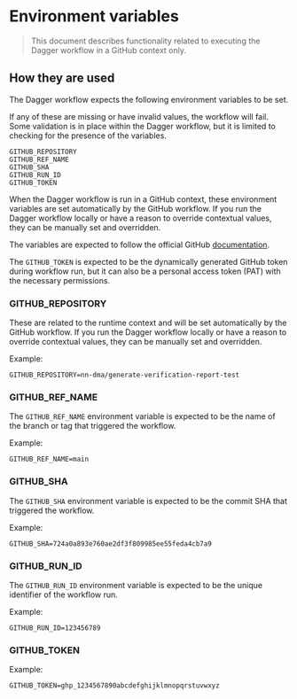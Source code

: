 # Environment variables

> This document describes functionality related to executing the Dagger workflow in a GitHub context only.

## How they are used

The Dagger workflow expects the following environment variables to be set.

If any of these are missing or have invalid values, the workflow will fail. Some validation is in place within the Dagger workflow, but it is limited to checking for the presence of the variables.

```shell
GITHUB_REPOSITORY
GITHUB_REF_NAME
GITHUB_SHA
GITHUB_RUN_ID
GITHUB_TOKEN
```

When the Dagger workflow is run in a GitHub context, these environment variables are set automatically by the GitHub workflow. If you run the Dagger workflow locally or have a reason to override contextual values, they can be manually set and overridden.

The variables are expected to follow the official GitHub [documentation](https://docs.github.com/en/actions/learn-github-actions/variables#default-environment-variables).

The `GITHUB_TOKEN` is expected to be the dynamically generated GitHub token during workflow run, but it can also be a personal access token (PAT) with the necessary permissions.

### GITHUB_REPOSITORY

These are related to the runtime context and will be set automatically by the GitHub workflow. If you run the Dagger workflow locally or have a reason to override contextual values, they can be manually set and overridden.

Example:

```shell
GITHUB_REPOSITORY=nn-dma/generate-verification-report-test
```

### GITHUB_REF_NAME

The `GITHUB_REF_NAME` environment variable is expected to be the name of the branch or tag that triggered the workflow.

Example:

```shell
GITHUB_REF_NAME=main
```

### GITHUB_SHA

The `GITHUB_SHA` environment variable is expected to be the commit SHA that triggered the workflow.

Example:

```shell
GITHUB_SHA=724a0a893e760ae2df3f809985ee55feda4cb7a9
```

### GITHUB_RUN_ID

The `GITHUB_RUN_ID` environment variable is expected to be the unique identifier of the workflow run.

Example:

```shell
GITHUB_RUN_ID=123456789
```

### GITHUB_TOKEN

Example:

```shell
GITHUB_TOKEN=ghp_1234567890abcdefghijklmnopqrstuvwxyz
```